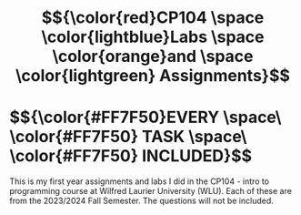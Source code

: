 
# $${\color{red}CP104 \space \color{lightblue}Labs \space \color{orange}and \space \color{lightgreen} Assignments}$$
# $${\color{#FF7F50}EVERY \space\ \color{#FF7F50} TASK \space\ \color{#FF7F50} INCLUDED\}$$

This is my first year assignments and labs I did in the CP104 - intro to programming course at Wilfred Laurier University (WLU).
Each of these are from the 2023/2024 Fall Semester. The questions will not be included.


